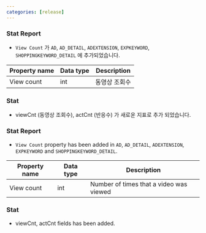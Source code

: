 ```yaml
---
categories: [release]
---
```


### Stat Report
 * `View Count` 가 `AD`, `AD_DETAIL`, `ADEXTENSION`, `EXPKEYWORD`, `SHOPPINGKEYWORD_DETAIL` 에 추가되었습니다.

Property name|Data type|Description
---|---|---
View count | int | 동영상 조회수

### Stat
 * viewCnt (동영상 조회수), actCnt (반응수) 가 새로운 지표로 추가 되었습니다.
 
 
### Stat Report
 * `View Count` property has been added in `AD`, `AD_DETAIL`, `ADEXTENSION`, `EXPKEYWORD` and `SHOPPINGKEYWORD_DETAIL`.

Property name|Data type|Description
---|---|---
View count | int | Number of times that a video was viewed

### Stat
 * viewCnt, actCnt fields has been added.
